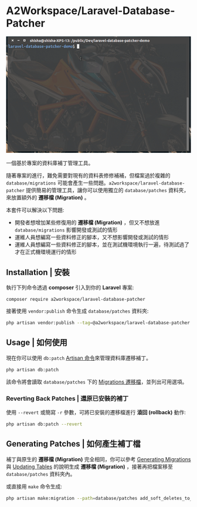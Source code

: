 # A2Workspace/Laravel-Database-Patcher

<p align="center"><img src="/.github/animation.gif" alt="Laravel-Database-Patcher demo animation"></p>

一個基於專案的資料庫補丁管理工具。

隨著專案的進行，難免需要對現有的資料表修修補補，但檔案過於複雜的 `database/migrations` 可能會產生一些問題。`a2workspace/laravel-database-patcher` 提供簡易的管理工具，讓你可以使用獨立的 `database/patches` 資料夾，來放置額外的 **遷移檔 (Migration)** 。

本套件可以解決以下問題:
- 開發者想增加某些修復用的 **遷移檔 (Migration)** ，但又不想放進 `database/migrations` 影響開發或測試的情形
- 運維人員想編寫一些資料修正的腳本，又不想影響開發或測試的情形
- 運維人員想編寫一些資料修正的腳本，並在測試機環境執行一遍，待測試過了才在正式機環境運行的情形

## Installation | 安裝

執行下列命令透過 **composer** 引入到你的 **Laravel** 專案:

```
composer require a2workspace/laravel-database-patcher
```

接著使用 `vendor:publish` 命令生成 `database/patches` 資料夾:

```bash
php artisan vendor:publish --tag=@a2workspace/laravel-database-patcher
```

## Usage | 如何使用

現在你可以使用 `db:patch` [Artisan 命令](https://laravel.com/docs/9.x/artisan)來管理資料庫遷移補丁。

```bash
php artisan db:patch
```

該命令將會讀取 `database/patches` 下的 [Migrations 遷移檔](https://laravel.com/docs/9.x/migrations)，並列出可用選項。

### Reverting Back Patches | 還原已安裝的補丁
使用 `--revert` 或簡寫 `-r` 參數，可將已安裝的遷移檔進行 **滾回 (rollback)** 動作:

```bash
php artisan db:patch --revert
```

## Generating Patches | 如何產生補丁檔

補丁與原生的 **遷移檔 (Migration)** 完全相同，你可以參考 [Generating Migrations](https://laravel.com/docs/9.x/migrations#generating-migrations) 與 [Updating Tables](https://laravel.com/docs/9.x/migrations#updating-tables) 的說明生成 **遷移檔 (Migration)** ，接著再把檔案移至 `database/patches` 資料夾內。

或直接用 `make` 命令生成:

```bash
php artisan make:migration --path=database/patches add_soft_deletes_to_users_table
```
